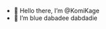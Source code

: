 - 👋 Hello there, I’m @KomiKage
- 👀 I’m blue
dabadee dabdadie
<!---
KomiKage/KomiKage is a ✨ special ✨ repository because its `README.md` (this file) appears on your GitHub profile.
You can click the Preview link to take a look at your changes.
--->
